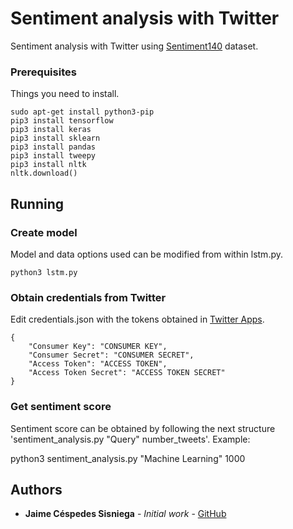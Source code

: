 # Sentiment analysis with Twitter

Sentiment analysis with Twitter using [Sentiment140](https://www.kaggle.com/kazanova/sentiment140) dataset.

### Prerequisites

Things you need to install.

```
sudo apt-get install python3-pip
pip3 install tensorflow
pip3 install keras
pip3 install sklearn
pip3 install pandas
pip3 install tweepy
pip3 install nltk
nltk.download()
```

## Running

### Create model

Model and data options used can be modified from within lstm.py.

```
python3 lstm.py
```

### Obtain credentials from Twitter

Edit credentials.json with the tokens obtained in [Twitter Apps](https://apps.twitter.com/).

```
{
    "Consumer Key": "CONSUMER KEY",
    "Consumer Secret": "CONSUMER SECRET",
    "Access Token": "ACCESS TOKEN",
    "Access Token Secret": "ACCESS TOKEN SECRET"
}
```

### Get sentiment score

Sentiment score can be obtained by following the next structure 'sentiment_analysis.py "Query" number_tweets'. Example:

python3 sentiment_analysis.py "Machine Learning" 1000

## Authors

* **Jaime Céspedes Sisniega** - *Initial work* - [GitHub](https://github.com/jaimecespedes)
